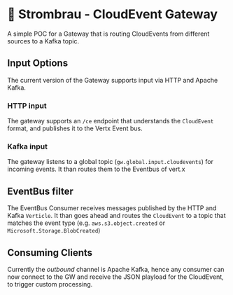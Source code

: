 # :beers: Strombrau - CloudEvent Gateway

A simple POC for a Gateway that is routing CloudEvents from different sources to a Kafka topic.


## Input Options

The current version of the Gateway supports input via HTTP and Apache Kafka.

### HTTP input

The gateway supports an `/ce` endpoint that understands the `CloudEvent` format, and publishes it to the Vertx Event bus.

### Kafka input

The gateway listens to a global topic (`gw.global.input.cloudevents`) for incoming events. It than routes them to the 
Eventbus of vert.x

## EventBus filter

The EventBus Consumer receives messages published by the HTTP and Kafka `Verticle`. It than goes ahead and routes
the `CloudEvent` to a topic that matches the event type (e.g. `aws.s3.object.created` or `Microsoft.Storage.BlobCreated`)

## Consuming Clients

Currently the _outbound_ channel is Apache Kafka, hence any consumer can now connect to the GW and receive the JSON
playload for the CloudEvent, to trigger custom processing.
